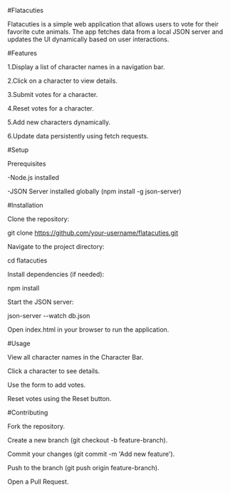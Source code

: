 #Flatacuties

Flatacuties is a simple web application that allows users to vote for their favorite cute animals. The app fetches data from a local JSON server and updates the UI dynamically based on user interactions.


#Features

1.Display a list of character names in a navigation bar.

2.Click on a character to view details.

3.Submit votes for a character.

4.Reset votes for a character.

5.Add new characters dynamically.

6.Update data persistently using fetch requests.

#Setup

Prerequisites

-Node.js installed

-JSON Server installed globally (npm install -g json-server)

#Installation

Clone the repository:

git clone https://github.com/your-username/flatacuties.git

Navigate to the project directory:

cd flatacuties

Install dependencies (if needed):

npm install

Start the JSON server:

json-server --watch db.json

Open index.html in your browser to run the application.

#Usage

View all character names in the Character Bar.

Click a character to see details.

Use the form to add votes.

Reset votes using the Reset button.


#Contributing

Fork the repository.

Create a new branch (git checkout -b feature-branch).

Commit your changes (git commit -m 'Add new feature').

Push to the branch (git push origin feature-branch).

Open a Pull Request.

